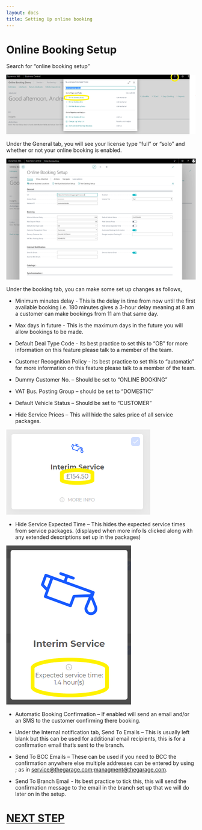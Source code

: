 ```yaml
---
layout: docs
title: Setting Up online booking
---
```

# Online Booking Setup 
Search for “online booking setup” 

![](media/garagehive-onlinebooking-1.png)

Under the General tab, you will see your license type “full” or “solo” and whether or not your online booking is enabled.

![](media/garagehive-onlinebooking-2.png)

Under the booking tab, you can make some set up changes as follows,

* Minimum minutes delay - This is the delay in time from now until the first available booking i.e. 180 minutes gives a 3-hour delay meaning at 8 am a customer can make bookings from 11 am that same day.

* Max days in future - This is the maximum days in the future you will allow bookings to be made. 

* Default Deal Type Code - Its best practice to set this to “OB” for more information on this feature please talk to a member of the team. 


* Customer Recognition Policy - its best practice to set this to “automatic” for more information on this feature please talk to a member of the team. 

* Dummy Customer No. – Should be set to “ONLINE BOOKING”

* VAT Bus. Posting Group – should be set to “DOMESTIC”

* Default Vehicle Status – Should be set to “CUSTOMER”

* Hide Service Prices – This will hide the sales price of all service packages.

![](media/garagehive-onlinebooking-3.png)

* Hide Service Expected Time – This hides the expected service times from service packages. (displayed when more info Is clicked along with any extended descriptions set up in the packages)

![](media/garagehive-onlinebooking-4.png)

* Automatic Booking Confirmation – If enabled will send an email and/or an SMS to the customer confirming there booking.

* Under the Internal notification tab,
Send To Emails – This is usually left blank but this can be used for additional email recipients, this is for a confirmation email that’s sent to the branch.

* Send To BCC Emails – These can be used if you need to BCC the confirmation anywhere else multiple addresses can be entered by using ; as in service@thegarage.com;managment@thegarage.com.

* Send To Branch Email - Its best practice to tick this, this will send the confirmation message to the email in the branch set up that we will do later on in the setup. 

# [NEXT STEP](/docs/garagehive-onlinebooking-branches.html)